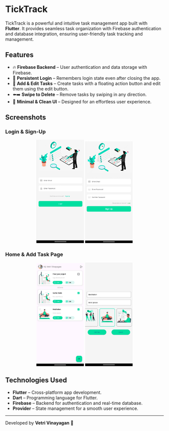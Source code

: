 # TickTrack

TickTrack is a powerful and intuitive task management app built with **Flutter**. It provides seamless task organization with Firebase authentication and database integration, ensuring user-friendly task tracking and management.

## Features

- 🔥 **Firebase Backend** – User authentication and data storage with Firebase.
- 🔄 **Persistent Login** – Remembers login state even after closing the app.
- 📝 **Add & Edit Tasks** – Create tasks with a floating action button and edit them using the edit button.
- ⬅️➡️ **Swipe to Delete** – Remove tasks by swiping in any direction.
- 🎨 **Minimal & Clean UI** – Designed for an effortless user experience.

## Screenshots

### Login & Sign-Up
<p align="center">
  <img src="https://github.com/Vetrivinayagan-mect/TickTrack/blob/master/TickTrack_LoginPage.jpg" width="30%" />
  <img src="https://github.com/Vetrivinayagan-mect/TickTrack/blob/master/TickTrack_SignUpPage.jpg" width="30%" />
</p>

### Home & Add Task Page
<p align="center">
  <img src="https://github.com/Vetrivinayagan-mect/TickTrack/blob/master/TickTrack_HomePage.jpg" width="30%" />
  <img src="https://github.com/Vetrivinayagan-mect/TickTrack/blob/master/TickTrack_AddTaskPage.jpg" width="30%" />
</p>

## Technologies Used

- **Flutter** – Cross-platform app development.
- **Dart** – Programming language for Flutter.
- **Firebase** – Backend for authentication and real-time database.
- **Provider** – State management for a smooth user experience.

---
Developed by **Vetri Vinayagan** 🚀
